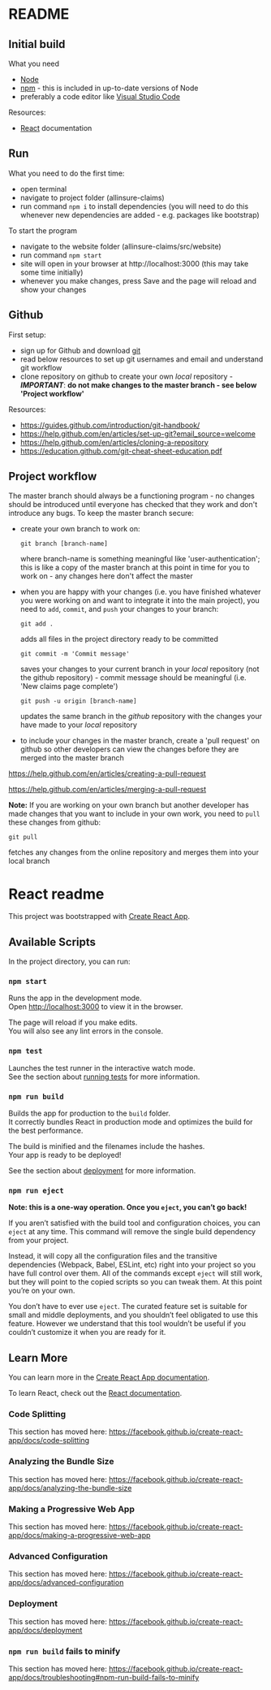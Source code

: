 # README

## Initial build

What you need
- [Node](https://nodejs.org/en/download/)
- [npm](https://www.npmjs.com/get-npm) - this is included in up-to-date versions of Node
- preferably a code editor like [Visual Studio Code](https://code.visualstudio.com/docs?start=true)

Resources:
- [React](https://reactjs.org/) documentation

## Run

What you need to do the first time:
- open terminal
- navigate to project folder (allinsure-claims)
- run command `npm i` to install dependencies (you will need to do this whenever new dependencies are added - e.g. packages like bootstrap)

To start the program
- navigate to the website folder (allinsure-claims/src/website)
- run command `npm start`
- site will open in your browser at http://localhost:3000 (this may take some time initially)
- whenever you make changes, press Save and the page will reload and show your changes

## Github

First setup:
- sign up for Github and download [git](https://git-scm.com/downloads)
- read below resources to set up git usernames and email and understand git workflow
- clone repository on github to create your own *local* repository - ***IMPORTANT***: **do not make changes to the master branch - see below 'Project workflow'**

Resources:
- https://guides.github.com/introduction/git-handbook/
- https://help.github.com/en/articles/set-up-git?email_source=welcome
- https://help.github.com/en/articles/cloning-a-repository
- https://education.github.com/git-cheat-sheet-education.pdf

## Project workflow

The master branch should always be a functioning program - no changes should be introduced until everyone has checked that they work and don't introduce any bugs.
To keep the master branch secure:
- create your own branch to work on:
  ```
  git branch [branch-name]
  ```
  where branch-name is something meaningful like 'user-authentication';
  this is like a copy of the master branch at this point in time for you to work on - any changes here don't affect the master

- when you are happy with your changes (i.e. you have finished whatever you were working on and want to integrate it into the main project), you need to `add`, `commit`, and `push` your changes to your branch:
  ```
  git add .
  ```                         
  adds all files in the project directory ready to be committed
  
  ```
  git commit -m 'Commit message'
  ```
  saves your changes to your current branch in your *local* repository (not the github repository) - commit message should be meaningful   (i.e. 'New claims page complete')
  
  ```
  git push -u origin [branch-name]
  ```  
  updates the same branch in the *github* repository with the changes your have made to your *local* repository

- to include your changes in the master branch, create a 'pull request' on github so other developers can view the changes before they are merged into the master branch

https://help.github.com/en/articles/creating-a-pull-request

https://help.github.com/en/articles/merging-a-pull-request
  
  
**Note:**
If you are working on your own branch but another developer has made changes that you want to include in your own work, you need to `pull` these changes from github:
   ```
   git pull
   ```
   fetches any changes from the online repository and merges them into your local branch




# React readme

This project was bootstrapped with [Create React App](https://github.com/facebook/create-react-app).

## Available Scripts

In the project directory, you can run:

### `npm start`

Runs the app in the development mode.<br>
Open [http://localhost:3000](http://localhost:3000) to view it in the browser.

The page will reload if you make edits.<br>
You will also see any lint errors in the console.

### `npm test`

Launches the test runner in the interactive watch mode.<br>
See the section about [running tests](https://facebook.github.io/create-react-app/docs/running-tests) for more information.

### `npm run build`

Builds the app for production to the `build` folder.<br>
It correctly bundles React in production mode and optimizes the build for the best performance.

The build is minified and the filenames include the hashes.<br>
Your app is ready to be deployed!

See the section about [deployment](https://facebook.github.io/create-react-app/docs/deployment) for more information.

### `npm run eject`

**Note: this is a one-way operation. Once you `eject`, you can’t go back!**

If you aren’t satisfied with the build tool and configuration choices, you can `eject` at any time. This command will remove the single build dependency from your project.

Instead, it will copy all the configuration files and the transitive dependencies (Webpack, Babel, ESLint, etc) right into your project so you have full control over them. All of the commands except `eject` will still work, but they will point to the copied scripts so you can tweak them. At this point you’re on your own.

You don’t have to ever use `eject`. The curated feature set is suitable for small and middle deployments, and you shouldn’t feel obligated to use this feature. However we understand that this tool wouldn’t be useful if you couldn’t customize it when you are ready for it.

## Learn More

You can learn more in the [Create React App documentation](https://facebook.github.io/create-react-app/docs/getting-started).

To learn React, check out the [React documentation](https://reactjs.org/).

### Code Splitting

This section has moved here: https://facebook.github.io/create-react-app/docs/code-splitting

### Analyzing the Bundle Size

This section has moved here: https://facebook.github.io/create-react-app/docs/analyzing-the-bundle-size

### Making a Progressive Web App

This section has moved here: https://facebook.github.io/create-react-app/docs/making-a-progressive-web-app

### Advanced Configuration

This section has moved here: https://facebook.github.io/create-react-app/docs/advanced-configuration

### Deployment

This section has moved here: https://facebook.github.io/create-react-app/docs/deployment

### `npm run build` fails to minify

This section has moved here: https://facebook.github.io/create-react-app/docs/troubleshooting#npm-run-build-fails-to-minify
